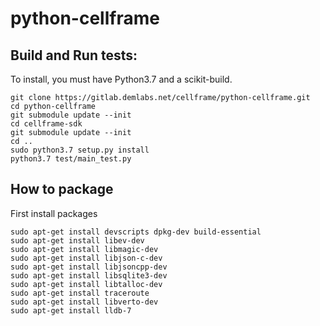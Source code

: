# python-cellframe

## Build and Run tests:
To install, you must have Python3.7 and a scikit-build.
```
git clone https://gitlab.demlabs.net/cellframe/python-cellframe.git
cd python-cellframe
git submodule update --init 
cd cellframe-sdk
git submodule update --init
cd ..
sudo python3.7 setup.py install
python3.7 test/main_test.py
```

## How to package 
First install packages 
```
sudo apt-get install devscripts dpkg-dev build-essential
sudo apt-get install libev-dev
sudo apt-get install libmagic-dev
sudo apt-get install libjson-c-dev
sudo apt-get install libjsoncpp-dev
sudo apt-get install libsqlite3-dev
sudo apt-get install libtalloc-dev
sudo apt-get install traceroute
sudo apt-get install libverto-dev
sudo apt-get install lldb-7

```